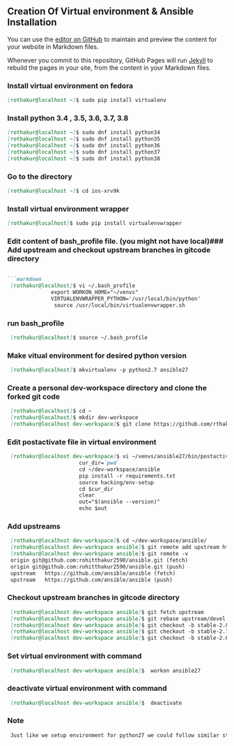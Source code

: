 ## Creation Of Virtual environment & Ansible Installation

You can use the [editor on GitHub](https://github.com/rohitthakur2590/cosmosandcode/edit/master/README.md) to maintain and preview the content for your website in Markdown files.

Whenever you commit to this repository, GitHub Pages will run [Jekyll](https://jekyllrb.com/) to rebuild the pages in your site, from the content in your Markdown files.

### Install virtual environment on fedora

```markdown
[rothakur@localhost ~]$ sudo pip install virtualenv
```
### Install python 3.4 , 3.5, 3.6, 3.7, 3.8 

```markdown
[rothakur@localhost ~]$ sudo dnf install python34
[rothakur@localhost ~]$ sudo dnf install python35
[rothakur@localhost ~]$ sudo dnf install python36
[rothakur@localhost ~]$ sudo dnf install python37
[rothakur@localhost ~]$ sudo dnf install python38
```
### Go to the directory

```markdown
[rothakur@localhost ~]$ cd ios-xrv9k
```
### Install virtual environment wrapper

```markdown
[rothakur@localhost]$ sudo pip install virtualenvwrapper 
```
### Edit content of bash_profile file. (you might not have local)### Add upstream and checkout upstream branches in gitcode directory

```markdown

```markdown
 [rothakur@localhost]$ vi ~/.bash_profile
              export WORKON_HOME="~/venvs"
              VIRTUALENVWRAPPER_PYTHON='/usr/local/bin/python'
               source /usr/local/bin/virtualenvwrapper.sh

```
### run bash_profile

```markdown
 [rothakur@localhost]$ source ~/.bash_profile
```
### Make vitual environment for desired python version

```markdown
 [rothakur@localhost]$ mkvirtualenv -p python2.7 ansible27
```
### Create a personal dev-workspace directory and clone the forked git code

```markdown
 [rothakur@localhost]$ cd ~
 [rothakur@localhost]$ mkdir dev-workspace
 [rothakur@localhost dev-workspace]$ git clone https://github.com/rthakur2590/ansible.git
```
### Edit postactivate file in virtual environment

```markdown
 [rothakur@localhost dev-workspace]$ vi ~/venvs/ansible27/bin/postactivate
                       cur_dir=`pwd`
                       cd ~/dev-workspace/ansible
                       pip install -r requirements.txt
                       source hacking/env-setup
                       cd $cur_dir
                       clear
                       out="$(ansible --version)"
                       echo $out
 ```                      
### Add upstreams

```markdown
 [rothakur@localhost dev-workspace]$ cd ~/dev-workspace/ansible/
 [rothakur@localhost dev-workspace ansible]$ git remote add upstream https://github.com/ansible/ansible
 [rothakur@localhost dev-workspace ansible]$ git remote -v
 origin	git@github.com:rohitthakur2590/ansible.git (fetch)
 origin	git@github.com:rohitthakur2590/ansible.git (push)
 upstream	https://github.com/ansible/ansible (fetch)
 upstream	https://github.com/ansible/ansible (push)
 ```
### Checkout upstream branches in gitcode directory

```markdown
 [rothakur@localhost dev-workspace ansible]$ git fetch upstream
 [rothakur@localhost dev-workspace ansible]$ git rebase upstream/devel
 [rothakur@localhost dev-workspace ansible]$ git checkout -b stable-2.8 upstream/stable-2.8
 [rothakur@localhost dev-workspace ansible]$ git checkout -b stable-2.7 upstream/stable-2.7  
 [rothakur@localhost dev-workspace ansible]$ git checkout -b stable-2.6 upstream/stable-2.6 
```
### Set virtual environment with command

```markdown
 [rothakur@localhost dev-workspace ansible]$  workon ansible27
```
### deactivate virtual environment with command

```markdown
 [rothakur@localhost dev-workspace ansible]$  deactivate
```

### Note

```markdown
 Just like we setup environment for python27 we could follow similar steps for other python versions.
```
            

